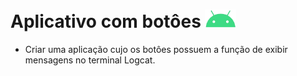 # Aplicativo com botôes <img src="https://github.com/stxrkwas/Happy_Birthday/blob/ba660c82157e0990a066e1e713a209e669fc2831/icon%20for%20readme/android-svgrepo-com__1_-removebg-preview.png" width="50" height="auto"></img>

- Criar uma aplicação cujo os botôes possuem a função de exibir mensagens no terminal Logcat.
